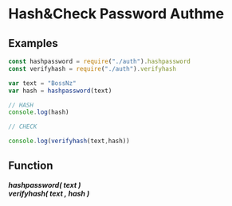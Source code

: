 # Hash&Check Password Authme

## Examples
```js
const hashpassword = require("./auth").hashpassword
const verifyhash = require("./auth").verifyhash

var text = "BossNz"
var hash = hashpassword(text)

// HASH
console.log(hash)

// CHECK

console.log(verifyhash(text,hash))

```
## Function
***hashpassword( text )*** <br>
***verifyhash( text , hash )***
